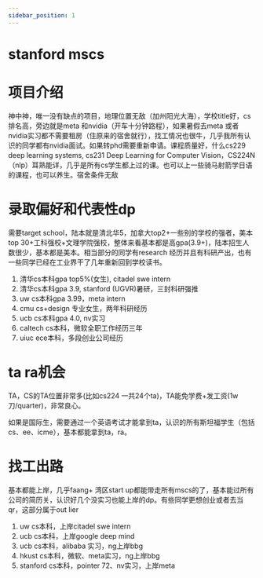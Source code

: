 ```yaml
---
sidebar_position: 1
---
```


# stanford mscs

# 项目介绍
神中神，唯一没有缺点的项目，地理位置无敌（加州阳光大海），学校title好，cs排名高，旁边就是meta 和nvidia（开车十分钟路程），如果暑假去meta 或者nvidia实习都不需要租房（住原来的宿舍就行），找工情况也很牛，几乎我所有认识的同学都有nvidia面试。如果转phd需要重新申请。课程质量好，什么cs229 deep learning systems, cs231 Deep Learning for Computer Vision，CS224N（nlp）耳熟能详，几乎是所有cs学生都上过的课。也可以上一些骑马射箭学日语的课程，也可以养生。宿舍条件无敌





# 录取偏好和代表性dp
需要target school，陆本就是清北华5，加拿大top2+一些别的学校的强者，美本top 30+工科强校+文理学院强校，整体来看基本都是高gpa(3.9+)，陆本招生人数很少，基本都是美本。相当部分的同学有research 经历并且有科研产出，也有一些同学已经在工业界干了几年重新回到学校读书。

1. 清华cs本科gpa top5%(女生), citadel swe intern
2. 清华cs本科gpa 3.9, stanford (UGVR)暑研，三封科研强推
3. uw cs本科gpa 3.99，meta intern
4. cmu cs+design 专业女生，两年科研经历
5. ucb cs本科gpa 4.0, nv实习
6. caltech cs本科，微软全职工作经历三年
7. uiuc ece本科，多段创业公司经历
# ta ra机会
TA，CS的TA位置非常多(比如cs224 一共24个ta)，TA能免学费+发工资(1w刀/quarter)，非常良心。

如果是国际生，需要通过一个英语考试才能拿到ta，认识的所有斯坦福学生（包括cs、ee、icme），基本都能拿到ta，ra。

# 找工出路
基本都能上岸，几乎faang+ 湾区start up都能带走所有mscs的了，基本能过所有公司的简历关，认识好几个没实习也能上岸的dp。有些同学更想创业或者去当qr，这部分属于out lier

1. uw cs本科，上岸citadel swe intern
2. ucb cs本科，上岸google deep mind
3. ucb cs本科，alibaba 实习，ng上岸bbg
4. hkust cs本科，微软、meta实习，ng上岸bbg
5. stanford cs本科，pointer 72、nv实习，上岸meta